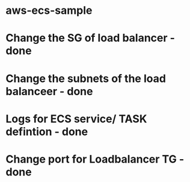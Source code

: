 # aws-ecs-sample

# Change the SG of load balancer - done
# Change the subnets of the load balanceer - done
# Logs for ECS service/ TASK defintion  - done
# Change port for Loadbalancer TG - done

